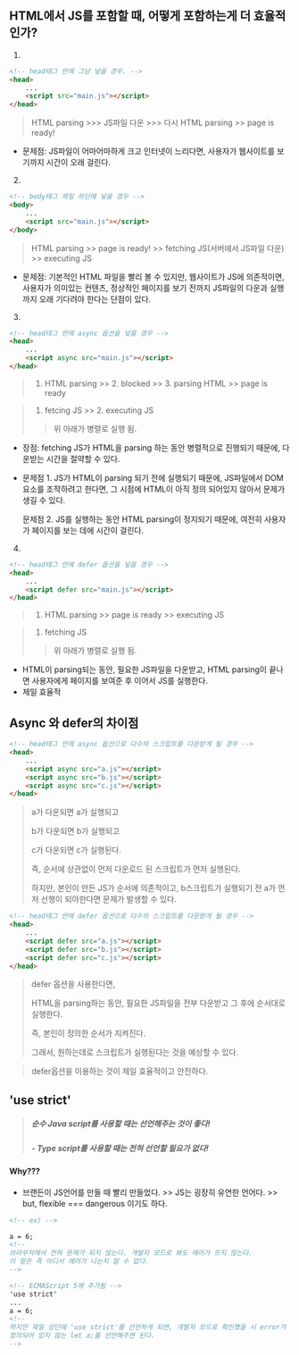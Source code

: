 ## HTML에서 JS를 포함할 때, 어떻게 포함하는게 더 효율적인가?

1. 

```html
<!-- head태그 안에 그냥 넣을 경우. -->
<head>
    ...
    <script src="main.js"></script>
</head>
```

> HTML parsing >>> JS파일 다운 >>> 다시 HTML parsing >> page is ready!

- 문제점: JS파일이 어마어마하게 크고 인터넷이 느리다면, 사용자가 웹사이트를 보기까지 시간이 오래 걸린다.



2. 

```html
<!-- body태그 제일 하단에 넣을 경우 -->
<body>
    ...
    <script src="main.js"></script>
</body>
```

> HTML parsing >> page is ready! >> fetching JS(서버에서 JS파일 다운) >> executing JS

- 문제점: 기본적인 HTML 파일을 빨리 볼 수 있지만, 웹사이트가 JS에 의존적이면, 사용자가 의미있는 컨텐츠, 정상적인 페이지를 보기 전까지 JS파일의 다운과 실행까지 오래 기다려야 한다는 단점이 있다.



3.

```HTML
<!-- head태그 안에 async 옵션을 넣을 경우 -->
<head>
    ...
    <script async src="main.js"></script>
</head>
```

> 1. HTML parsing  >> 2. blocked >> 3. parsing HTML >> page is ready
>

> 1. fetcing JS >> 2. executing JS 
>
> > 위 아래가 병렬로 실행 됨.

- 장점: fetching JS가 HTML을 parsing 하는 동안 병렬적으로 진행되기 때문에, 다운받는 시간을 절약할 수 있다.

- 문제점 1. JS가 HTML이 parsing 되기 전에 실행되기 때문에, JS파일에서 DOM요소를 조작하려고 한다면, 그 시점에 HTML이 아직 정의 되어있지 않아서 문제가 생길 수 있다.

  문제점 2. JS를 실행하는 동안 HTML parsing이 정지되기 때문에, 여전히 사용자가 페이지를 보는 데에 시간이 걸린다.



4. 

```HTML
<!-- head태그 안에 defer 옵션을 넣을 경우 -->
<head>
    ...
    <script defer src="main.js"></script>
</head>
```

> 1. HTML parsing >> page is ready >> executing JS
>

> 1. fetching JS
>
> > 위 아래가 병렬로 실행 됨.

- HTML이 parsing되는 동안, 필요한 JS파일을 다운받고, HTML parsing이 끝나면 사용자에게 페이지를 보여준 후 이어서 JS를 실행한다. 
- 제일 효율적



## Async 와 defer의 차이점

```html
<!-- head태그 안에 async 옵션으로 다수의 스크립트를 다운받게 될 경우 -->
<head>
    ...
    <script async src="a.js"></script>
    <script async src="b.js"></script>
    <script async src="c.js"></script>
</head>
```

> a가 다운되면 a가 실행되고
>
> b가 다운되면 b가 실행되고
>
> c가 다운되면 c가 실행된다.
>
> 즉, 순서에 상관없이 먼저 다운로드 된 스크립트가 먼저 실행된다.
>
> 하지만, 본인이 만든 JS가 순서에 의존적이고, b스크립트가 실행되기 전 a가 먼저 선행이 되야한다면 문제가 발생할 수 있다.



```html
<!-- head태그 안에 defer 옵션으로 다수의 스크립트를 다운받게 될 경우 -->
<head>
    ...
    <script defer src="a.js"></script>
    <script defer src="b.js"></script>
    <script defer src="c.js"></script>
</head>
```

>defer 옵션을 사용한다면,
>
>HTML을 parsing하는 동안, 필요한 JS파일을 전부 다운받고 그 후에 순서대로 실행한다.
>
>즉, 본인이 정의한 순서가 지켜진다.
>
>그래서, 원하는데로 스크립트가 실행된다는 것을 예상할 수 있다. 

> defer옵션을 이용하는 것이 제일 효율적이고 안전하다.



## 'use strict'

> ##### 순수 Java script를 사용할 때는 선언해주는 것이 좋다!
>
> ##### - Type script를 사용할 때는 전혀 선언할 필요가 없다!

#### Why???

- 브랜든이 JS언어를 만들 때 빨리 만들었다. >> JS는 굉장히 유연한 언어다. >> but, flexible === dangerous 이기도 하다.

```html
<!-- ex) -->

a = 6;
<!-- 
브라우저에서 전혀 문제가 되지 않는다. 개발자 모드로 봐도 에러가 뜨지 않는다.
이 말은 즉 어디서 에러가 나는지 알 수 없다. 
-->
```



```html
<!-- ECMAScript 5에 추가됨 -->
'use strict'
...
a = 6;
<!-- 
하지만 제일 상단에 'use strict'를 선언하게 되면, 개발자 모드로 확인했을 시 error가 뜬다!! (a 는 정의되어 있지 않다.)
정의되어 있지 않는 let a;를 선언해주면 된다.
-->
```


